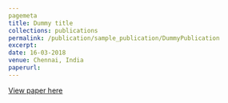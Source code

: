 ```yaml
---
pagemeta
title: Dummy title
collections: publications
permalink: /publication/sample_publication/DummyPublication
excerpt:
date: 16-03-2018
venue: Chennai, India
paperurl:
---
```

[View paper here](https://duck.com)
